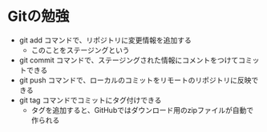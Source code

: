 # Gitの勉強

- git add コマンドで、リポジトリに変更情報を追加する
	- このことをステージングという
- git commit コマンドで、ステージングされた情報にコメントをつけてコミットできる
- git push コマンドで、ローカルのコミットをリモートのリポジトリに反映できる
- git tag コマンドでコミットにタグ付けできる
	- タグを追加すると、GitHubではダウンロード用のzipファイルが自動で作られる
